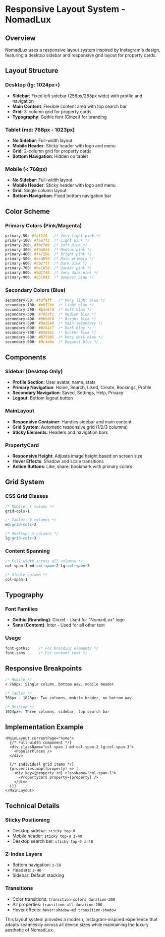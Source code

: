 # Responsive Layout System - NomadLux

## Overview
NomadLux uses a responsive layout system inspired by Instagram's design, featuring a desktop sidebar and responsive grid layout for property cards.

## Layout Structure

### Desktop (lg: 1024px+)
- **Sidebar**: Fixed left sidebar (256px/288px wide) with profile and navigation
- **Main Content**: Flexible content area with top search bar
- **Grid**: 3-column grid for property cards
- **Typography**: Gothic font (Cinzel) for branding

### Tablet (md: 768px - 1023px)
- **No Sidebar**: Full-width layout
- **Mobile Header**: Sticky header with logo and menu
- **Grid**: 2-column grid for property cards
- **Bottom Navigation**: Hidden on tablet

### Mobile (< 768px)
- **No Sidebar**: Full-width layout
- **Mobile Header**: Sticky header with logo and menu
- **Grid**: Single column layout
- **Bottom Navigation**: Fixed bottom navigation bar

## Color Scheme

### Primary Colors (Pink/Magenta)
```css
primary-50: #fdf2f8   /* Very light pink */
primary-100: #fce7f3  /* Light pink */
primary-200: #fbcfe8  /* Soft pink */
primary-300: #f9a8d4  /* Medium pink */
primary-400: #f472b6  /* Bright pink */
primary-500: #ec4899  /* Main primary */
primary-600: #db2777  /* Dark pink */
primary-700: #be185d  /* Darker pink */
primary-800: #9d174d  /* Very dark pink */
primary-900: #831843  /* Deepest pink */
```

### Secondary Colors (Blue)
```css
secondary-50: #f0f9ff   /* Very light blue */
secondary-100: #e0f2fe  /* Light blue */
secondary-200: #bae6fd  /* Soft blue */
secondary-300: #7dd3fc  /* Medium blue */
secondary-400: #38bdf8  /* Bright blue */
secondary-500: #0ea5e9  /* Main secondary */
secondary-600: #0284c7  /* Dark blue */
secondary-700: #0369a1  /* Darker blue */
secondary-800: #075985  /* Very dark blue */
secondary-900: #0c4a6e  /* Deepest blue */
```

## Components

### Sidebar (Desktop Only)
- **Profile Section**: User avatar, name, stats
- **Primary Navigation**: Home, Search, Liked, Create, Bookings, Profile
- **Secondary Navigation**: Saved, Settings, Help, Privacy
- **Logout**: Bottom logout button

### MainLayout
- **Responsive Container**: Handles sidebar and main content
- **Grid System**: Automatic responsive grid (1/2/3 columns)
- **Sticky Elements**: Headers and navigation bars

### PropertyCard
- **Responsive Height**: Adjusts image height based on screen size
- **Hover Effects**: Shadow and scale transitions
- **Action Buttons**: Like, share, bookmark with primary colors

## Grid System

### CSS Grid Classes
```css
/* Mobile: 1 column */
grid-cols-1

/* Tablet: 2 columns */
md:grid-cols-2

/* Desktop: 3 columns */
lg:grid-cols-3
```

### Content Spanning
```css
/* Full width across all columns */
col-span-1 md:col-span-2 lg:col-span-3

/* Single column */
col-span-1
```

## Typography

### Font Families
- **Gothic (Branding)**: Cinzel - Used for "NomadLux" logo
- **Sans (Content)**: Inter - Used for all other text

### Usage
```css
font-gothic    /* For branding elements */
font-sans      /* For content text */
```

## Responsive Breakpoints

```css
/* Mobile */
< 768px: Single column, bottom nav, mobile header

/* Tablet */
768px - 1023px: Two columns, mobile header, no bottom nav

/* Desktop */
1024px+: Three columns, sidebar, top search bar
```

## Implementation Example

```tsx
<MainLayout currentPage="home">
  {/* Full width component */}
  <div className="col-span-1 md:col-span-2 lg:col-span-3">
    <PopularPlaces />
  </div>

  {/* Individual grid items */}
  {properties.map((property) => (
    <div key={property.id} className="col-span-1">
      <PropertyCard property={property} />
    </div>
  ))}
</MainLayout>
```

## Technical Details

### Sticky Positioning
- Desktop sidebar: `sticky top-0`
- Mobile header: `sticky top-0 z-40`
- Desktop search bar: `sticky top-0 z-40`

### Z-Index Layers
- Bottom navigation: `z-50`
- Headers: `z-40`
- Sidebar: Default stacking

### Transitions
- Color transitions: `transition-colors duration-200`
- All properties: `transition-all duration-200`
- Hover effects: `hover:shadow-md transition-shadow`

This layout system provides a modern, Instagram-inspired experience that adapts seamlessly across all device sizes while maintaining the luxury aesthetic of NomadLux. 